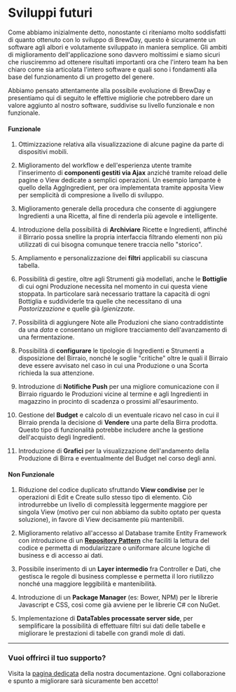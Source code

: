 # Sviluppi futuri

Come abbiamo inizialmente detto, nonostante ci riteniamo molto soddisfatti di quanto ottenuto con lo sviluppo di BrewDay, questo è sicuramente un software agli albori e volutamente sviluppato in maniera semplice.
Gli ambiti di miglioramento dell'applicazione sono davvero moltissimi e siamo sicuri che riusciremmo ad ottenere risultati importanti ora che l'intero team ha ben chiaro come sia articolata l'intero software e quali sono i fondamenti alla base del funzionamento di un progetto del genere.

Abbiamo pensato attentamente alla possibile evoluzione di BrewDay e presentiamo qui di seguito le effettive migliorie che potrebbero dare un valore aggiunto al nostro software, suddivise su livello funzionale e non funzionale. 

#### Funzionale

1. Ottimizzazione relativa alla visualizzazione di alcune pagine da parte di dispositivi mobili.

2. Miglioramento del workflow e dell'esperienza utente tramite l'inserimento di **componenti gestiti via Ajax** anziché tramite reload delle pagine o View dedicate a semplici operazioni. Un esempio lampante è quello della AggIngredient, per ora implementata tramite apposita View per semplicità di compresione a livello di sviluppo.

3. Miglioramento generale della procedura che consente di aggiungere Ingredienti a una Ricetta, al fine di renderla più agevole e intelligente.

4. Introduzione della possibilità di **Archiviare** Ricette e Ingredienti, affinché il Birrario possa snellire la propria interfaccia filtrando elementi non più utilizzati di cui bisogna comunque tenere traccia nello "storico".

5. Ampliamento e personalizzazione dei **filtri** applicabili su ciascuna tabella.

5. Possibilità di gestire, oltre agli Strumenti già modellati, anche le **Bottiglie** di cui ogni Produzione necessita nel momento in cui questa viene stoppata. In particolare sarà necessario trattare la capacità di ogni Bottiglia e suddividerle tra quelle che necessitano di una *Pastorizzazione* e quelle già *Igienizzate*.

6. Possibilità di aggiungere Note alle Produzioni che siano contraddistinte da una *data* e consentano un migliore tracciamento dell'avanzamento di una fermentazione.

7. Possibilità di **configurare** le tipologie di Ingredienti e Strumenti a disposizione del Birraio, nonché le soglie "critiche" oltre le quali il Birraio deve essere avvisato nel caso in cui una Produzione o una Scorta richieda la sua attenzione.

7. Introduzione di **Notifiche Push** per una migliore comunicazione con il Birraio riguardo le Produzioni vicine al termine e agli Ingredienti in magazzino in procinto di scadenza o prossimi all'esaurimento.

8. Gestione del **Budget** e calcolo di un eventuale ricavo nel caso in cui il Birraio prenda la decisione di **Vendere** una parte della Birra prodotta. Questo tipo di funzionalità potrebbe includere anche la gestione dell'acquisto degli Ingredienti.

9. Introduzione di **Grafici** per la visualizzazione dell'andamento della Produzione di Birra e eventualmente del Budget nel corso degli anni.


#### Non Funzionale

1. Riduzione del codice duplicato sfruttando **View condivise** per le operazioni di Edit e Create sullo stesso tipo di elemento. Ciò introdurrebbe un livello di complessità leggermente maggiore per singola View (motivo per cui non abbiamo da subito optato per questa soluzione), in favore di View decisamente più mantenibili.

2. Miglioramento relativo all'accesso al Database tramite Entity Framework con introduzione di un **[Repository Pattern](https://docs.microsoft.com/en-us/aspnet/mvc/overview/older-versions/getting-started-with-ef-5-using-mvc-4/implementing-the-repository-and-unit-of-work-patterns-in-an-asp-net-mvc-application)** che faciliti la lettura del codice e permetta di modularizzare o uniformare alcune logiche di business e di accesso ai dati.

3. Possibile inserimento di un **Layer intermedio** fra Controller e Dati, che gestisca le regole di business complesse e permetta il loro riutilizzo nonché una maggiore leggibilità e mantenibilità.

4. Introduzione di un **Package Manager** (es: Bower, NPM) per le librerie Javascript e CSS, così come già avviene per le librerie C# con NuGet.

5. Implementazione di **DataTables processate server side**, per semplificare la possibilità di effettuare filtri sui dati delle tabelle e migliorare le prestazioni di tabelle con grandi mole di dati.


***

### Vuoi offrirci il tuo supporto?

Visita la [pagina dedicata](../01-Introduzione/1.3-Installazione.md) della nostra documentazione. Ogni collaborazione e spunto a migliorare sarà sicuramente ben accetto!